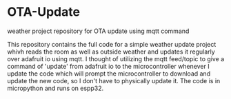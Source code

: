 # OTA-Update
weather project repository for OTA update using mqtt command

This repository contains the full code for a simple weather update project whivh reads the room as well as outside weather and updates it regularly over adafruit io using mqtt.
I thought of utilizing the mqtt feed/topic to give a command of 'update' from adafruit io to the microcontroller whenever I update the code which will prompt the microcontroller 
to download and update the new code, so I don't have to physically update it.
The code is in micropython and runs on espp32.
